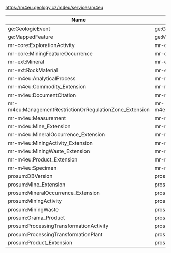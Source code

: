 https://m4eu.geology.cz/m4eu/services/m4eu

|Name|Title|Abstract|
|--|--|--|
|ge:GeologicEvent|ge:GeologicEvent||
|ge:MappedFeature|ge:MappedFeature||
|mr-core:ExplorationActivity|mr-core:ExplorationActivity||
|mr-core:MiningFeatureOccurrence|mr-core:MiningFeatureOccurrence||
|mr-ext:Mineral|mr-ext:Mineral||
|mr-ext:RockMaterial|mr-ext:RockMaterial||
|mr-m4eu:AnalyticalProcess|mr-m4eu:AnalyticalProcess||
|mr-m4eu:Commodity_Extension|mr-m4eu:Commodity_Extension||
|mr-m4eu:DocumentCitation|mr-m4eu:DocumentCitation||
|mr-m4eu:ManagementRestrictionOrRegulationZone_Extension|mr-m4eu:ManagementRestrictionOrRegulationZone_Extension||
|mr-m4eu:Measurement|mr-m4eu:Measurement||
|mr-m4eu:Mine_Extension|mr-m4eu:Mine_Extension||
|mr-m4eu:MineralOccurrence_Extension|mr-m4eu:MineralOccurrence_Extension||
|mr-m4eu:MiningActivity_Extension|mr-m4eu:MiningActivity_Extension||
|mr-m4eu:MiningWaste_Extension|mr-m4eu:MiningWaste_Extension||
|mr-m4eu:Product_Extension|mr-m4eu:Product_Extension||
|mr-m4eu:Specimen|mr-m4eu:Specimen||
|prosum:DBVersion|prosum:DBVersion||
|prosum:Mine_Extension|prosum:Mine_Extension||
|prosum:MineralOccurrence_Extension|prosum:MineralOccurrence_Extension||
|prosum:MiningActivity|prosum:MiningActivity||
|prosum:MiningWaste|prosum:MiningWaste||
|prosum:Orama_Product|prosum:Orama_Product||
|prosum:ProcessingTransformationActivity|prosum:ProcessingTransformationActivity||
|prosum:ProcessingTransformationPlant|prosum:ProcessingTransformationPlant||
|prosum:Product_Extension|prosum:Product_Extension||
